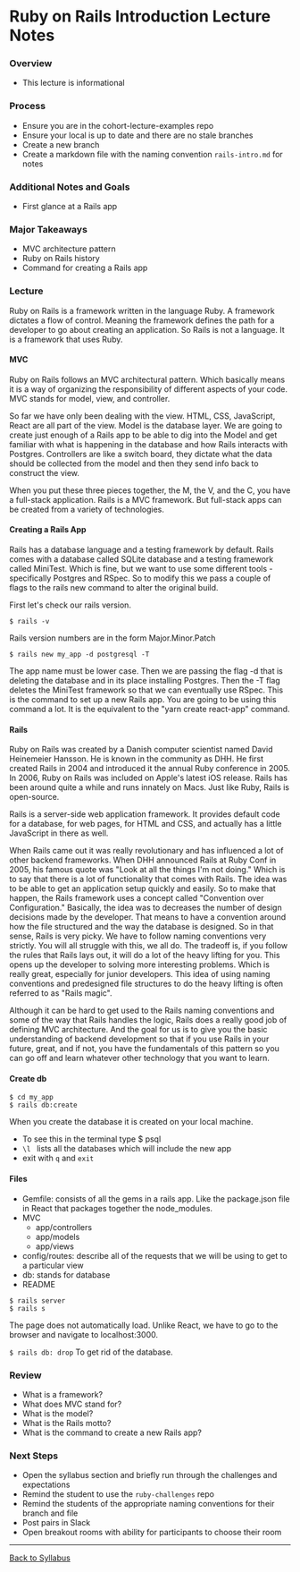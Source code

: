 # Ruby on Rails Introduction Lecture Notes

### Overview
- This lecture is informational

### Process
- Ensure you are in the cohort-lecture-examples repo
- Ensure your local is up to date and there are no stale branches
- Create a new branch
- Create a markdown file with the naming convention `rails-intro.md` for notes

### Additional Notes and Goals
- First glance at a Rails app

### Major Takeaways
- MVC architecture pattern
- Ruby on Rails history
- Command for creating a Rails app

### Lecture
Ruby on Rails is a framework written in the language Ruby. A framework dictates a flow of control. Meaning the framework defines the path for a developer to go about creating an application. So Rails is not a language. It is a framework that uses Ruby.

#### MVC
Ruby on Rails follows an MVC architectural pattern. Which basically means it is a way of organizing the responsibility of different aspects of your code. MVC stands for model, view, and controller.

So far we have only been dealing with the view. HTML, CSS, JavaScript, React are all part of the view. Model is the database layer. We are going to create just enough of a Rails app to be able to dig into the Model and get familiar with what is happening in the database and how Rails interacts with Postgres. Controllers are like a switch board, they dictate what the data should be collected from the model and then they send info back to construct the view.

When you put these three pieces together, the M, the V, and the C, you have a full-stack application. Rails is a MVC framework. But full-stack apps can be created from a variety of technologies.

#### Creating a Rails App
Rails has a database language and a testing framework by default. Rails comes with a database called SQLite database and a testing framework called MiniTest. Which is fine, but we want to use some different tools - specifically Postgres and RSpec. So to modify this we pass a couple of flags to the rails new command to alter the original build.

First let's check our rails version.
```
$ rails -v
```

Rails version numbers are in the form Major.Minor.Patch

```
$ rails new my_app -d postgresql -T
```

The app name must be lower case. Then we are passing the flag -d that is deleting the database and in its place installing Postgres. Then the -T flag deletes the MiniTest framework so that we can eventually use RSpec. This is the command to set up a new Rails app. You are going to be using this command a lot. It is the equivalent to the "yarn create react-app" command.

#### Rails
Ruby on Rails was created by a Danish computer scientist named David Heinemeier Hansson. He is known in the community as DHH. He first created Rails in 2004 and introduced it the annual Ruby conference in 2005. In 2006, Ruby on Rails was included on Apple's latest iOS release. Rails has been around quite a while and runs innately on Macs. Just like Ruby, Rails is open-source.

Rails is a server-side web application framework. It provides default code for a database, for web pages, for HTML and CSS, and actually has a little JavaScript in there as well.

When Rails came out it was really revolutionary and has influenced a lot of other backend frameworks. When DHH announced Rails at Ruby Conf in 2005, his famous quote was "Look at all the things I'm not doing." Which is to say that there is a lot of functionality that comes with Rails. The idea was to be able to get an application setup quickly and easily. So to make that happen, the Rails framework uses a concept called "Convention over Configuration." Basically, the idea was to decreases the number of design decisions made by the developer. That means to have a convention around how the file structured and the way the database is designed. So in that sense, Rails is very picky. We have to follow naming conventions very strictly. You will all struggle with this, we all do. The tradeoff is, if you follow the rules that Rails lays out, it will do a lot of the heavy lifting for you. This opens up the developer to solving more interesting problems. Which is really great, especially for junior developers. This idea of using naming conventions and predesigned file structures to do the heavy lifting is often referred to as "Rails magic".

Although it can be hard to get used to the Rails naming conventions and some of the way that Rails handles the logic, Rails does a really good job of defining MVC architecture. And the goal for us is to give you the basic understanding of backend development so that if you use Rails in your future, great, and if not, you have the fundamentals of this pattern so you can go off and learn whatever other technology that you want to learn.

#### Create db

```
$ cd my_app
$ rails db:create
```

When you create the database it is created on your local machine.
- To see this in the terminal type $ psql
- `\l ` lists all the databases which will include the new app
- exit with `q` and `exit`

#### Files
- Gemfile: consists of all the gems in a rails app.  Like the package.json file in React that packages together the node_modules.
- MVC
    - app/controllers
    - app/models
    - app/views
- config/routes: describe all of the requests that we will be using to get to a particular view
- db: stands for database
- README

```
$ rails server
$ rails s
```

The page does not automatically load. Unlike React, we have to go to the browser and navigate to localhost:3000.

`$ rails db: drop`
To get rid of the database.

### Review
- What is a framework?
- What does MVC stand for?
- What is the model?
- What is the Rails motto?
- What is the command to create a new Rails app?

### Next Steps
- Open the syllabus section and briefly run through the challenges and expectations
- Remind the student to use the `ruby-challenges` repo
- Remind the students of the appropriate naming conventions for their branch and file
- Post pairs in Slack
- Open breakout rooms with ability for participants to choose their room

---
[Back to Syllabus](../README.md#unit-five-intro-to-postgres-and-ruby-on-rails-models)